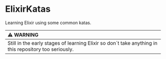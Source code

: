 # ElixirKatas

Learning Elixir using some common katas.

| :warning: WARNING                                                                                     |
| :---------------------------------------------------------------------------------------------------- |
| Still in the early stages of learning Elixir so don´t take anything in this repository too seriously. |
